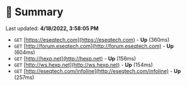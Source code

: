 # 📖 Summary
Last updated: **4/18/2022, 3:58:05 PM**

- `GET` [https://eseqtech.com](https://eseqtech.com) - **Up** (360ms)
- `GET` [http://forum.eseqtech.com](http://forum.eseqtech.com) - **Up** (604ms)
- `GET` [http://hexp.net](http://hexp.net) - **Up** (156ms)
- `GET` [http://ws.hexp.net](http://ws.hexp.net) - **Up** (154ms)
- `GET` [http://eseqtech.com/infoline](http://eseqtech.com/infoline) - **Up** (257ms)
